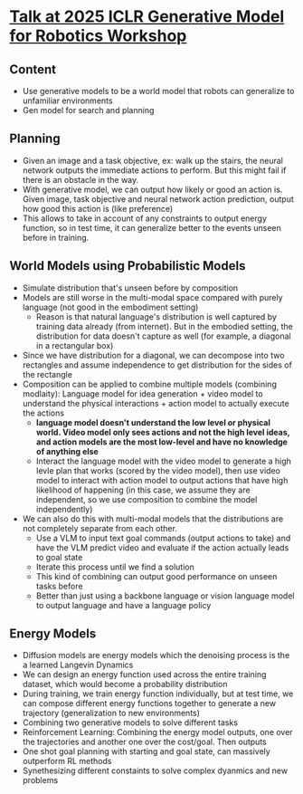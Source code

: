 # [Talk at 2025 ICLR Generative Model for Robotics Workshop](https://iclr.cc/virtual/2025/10000716)

## Content 
- Use generative models to be a world model that robots can generalize to unfamiliar environments 
- Gen model for search and planning 

## Planning 
- Given an image and a task objective, ex: walk up the stairs, the neural network outputs the immediate actions to perform. But this might fail if there is an obstacle in the way. 
- With generative model, we can output how likely or good an action is. Given image, task objective and neural network action prediction, output how good this action is (like preference)
- This allows to take in account of any constraints to output energy function, so in test time, it can generalize better to the events unseen before in training. 

## World Models using Probabilistic Models
- Simulate distribution that's unseen before by composition 
- Models are still worse in the multi-modal space compared with purely language (not good in the embodiment setting)
    - Reason is that natural language's distribution is well captured by training data already (from internet). But in the embodied setting, the distribution for data doesn't capture as well (for example, a diagonal in a rectangular box)
- Since we have distribution for a diagonal, we can decompose into two rectangles and assume independence to get distribution for the sides of the rectangle 
- Composition can be applied to combine multiple models (combining modlaity): Language model for idea generation + video model to understand the physical interactions + action model to actually execute the actions
     - **language model doesn't understand the low level or physical world. Video model only sees actions and not the high level ideas, and action models are the most low-level and have no knowledge of anything else** 
     - Interact the language model with the video model to generate a high levle plan that works (scored by the video model), then use video model to interact with action model to output actions that have high likelihood of happening (in this case, we assume they are independent, so we use composition to combine the model independently)
- We can also do this with multi-modal models that the distributions are not completely separate from each other. 
    - Use a VLM to input text goal commands (output actions to take) and have the VLM predict video and evaluate if the action actually leads to goal state 
    - Iterate this process until we find a solution 
    - This kind of combining can output good performance on unseen tasks before 
    - Better than just using a backbone language or vision language model to output language and have a language policy 

## Energy Models 
- Diffusion models are energy models which the denoising process is the a learned Langevin Dynamics 
- We can design an energy function used across the entire training dataset, which would become a probability distribution 
- During training, we train energy function individually, but at test time, we can compose different energy functions together to generate a new trajectory (generalization to new environments)
- Combining two generative models to solve different tasks 
- Reinforcement Learning: Combining the energy model outputs, one over the trajectories and another one over the cost/goal. Then outputs 
- One shot goal planning with starting and goal state, can massively outperform RL methods 
- Synethesizing different constaints to solve complex dyanmics and new problems 